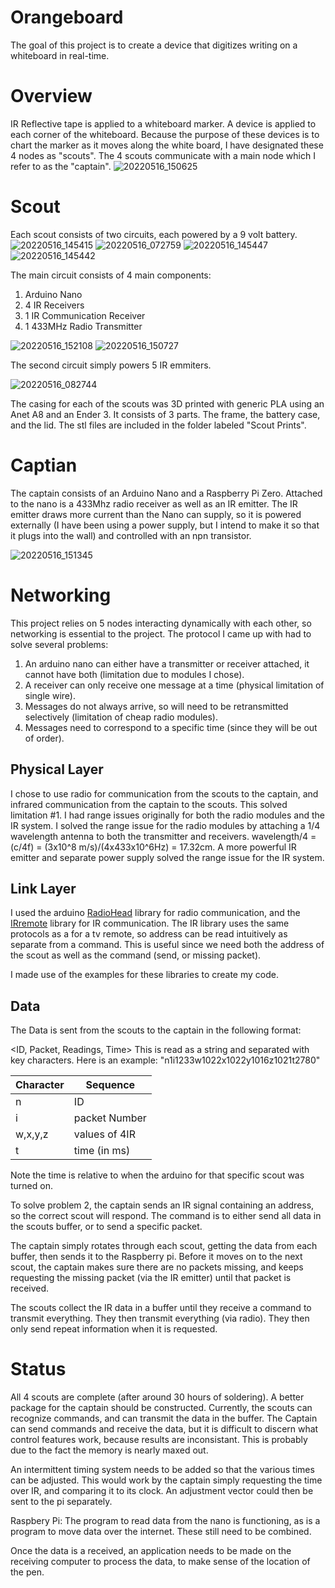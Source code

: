 # Orangeboard
The goal of this project is to create a device that digitizes writing on a whiteboard in real-time.

# Overview
IR Reflective tape is applied to a whiteboard marker. A device is applied to each corner of the whiteboard. Because the purpose of these devices is to chart the marker as it moves along the white board, I have designated these 4 nodes as "scouts". The 4 scouts communicate with a main node which I refer to as the "captain".
![20220516_150625](https://user-images.githubusercontent.com/90781321/168684107-fae5b3ba-30a8-41e3-acc1-6d2115eaf488.jpg)



# Scout
Each scout consists of two circuits, each powered by a 9 volt battery.
![20220516_145415](https://user-images.githubusercontent.com/90781321/168684414-6fb3750b-c58d-4fc3-a666-fc2e9ae29ac3.jpg)
![20220516_072759](https://user-images.githubusercontent.com/90781321/168684525-83288816-d222-4534-8c05-7559b22013c8.jpg)
![20220516_145447](https://user-images.githubusercontent.com/90781321/168684367-17d4f64f-75e0-4a6f-88f9-4ab8f0e55b34.jpg)
![20220516_145442](https://user-images.githubusercontent.com/90781321/168684388-3db38cf1-d481-4f0a-bcbe-572b4e280b2d.jpg)


The main circuit consists of 4 main components:
1. Arduino Nano
2. 4 IR Receivers
3. 1 IR Communication Receiver
4. 1 433MHz Radio Transmitter

![20220516_152108](https://user-images.githubusercontent.com/90781321/168684692-03326296-41d2-4e42-8b12-6359d9db6340.jpg)
![20220516_150727](https://user-images.githubusercontent.com/90781321/168684856-28e164aa-dbbf-4cea-a803-66df8609720d.jpg)

The second circuit simply powers 5 IR emmiters.


![20220516_082744](https://user-images.githubusercontent.com/90781321/168685090-4d4c9673-7224-4c8a-a969-1c5a5bb6dbba.jpg)


The casing for each of the scouts was 3D printed with generic PLA using an Anet A8 and an Ender 3. It consists of 3 parts. The frame, the battery case, and the lid.  The stl files are included in the folder labeled "Scout Prints".

# Captian
The captain consists of an Arduino Nano and a Raspberry Pi Zero. Attached to the nano is a 433Mhz radio receiver as well as an IR emitter. The IR emitter draws more current than the Nano can supply, so it is powered externally (I have been using a power supply, but I intend to make it so that it plugs into the wall) and controlled with an npn transistor.

![20220516_151345](https://user-images.githubusercontent.com/90781321/168684248-dfc6c001-b953-4ec3-b2be-6d383097a03f.jpg)

# Networking
This project relies on 5 nodes interacting dynamically with each other, so networking is essential to the project. The protocol I came up with had to solve several problems:
1. An arduino nano can either have a transmitter or receiver attached, it cannot have both (limitation due to modules I chose).
2. A receiver can only receive one message at a time (physical limitation of single wire).
3. Messages do not always arrive, so will need to be retransmitted selectively (limitation of cheap radio modules).
4. Messages need to correspond to a specific time (since they will be out of order).

## Physical Layer
I chose to use radio for communication from the scouts to the captain, and infrared communication from the captain to the scouts. This solved limitation #1. 
I had range issues originally for both the radio modules and the IR system. I solved the range issue for the radio modules by attaching a 1/4 wavelength antenna to both the transmitter and receivers. wavelength/4 = (c/4f) = (3x10^8 m/s)/(4x433x10^6Hz) = 17.32cm. A more powerful IR emitter and separate power supply solved the range issue for the IR system.

## Link Layer
I used the arduino <a href="https://www.airspayce.com/mikem/arduino/RadioHead/">RadioHead</a> library for radio communication, and the <a href="github.com/Arduino-IRremote/Arduino-IRremote">IRremote</a> library for IR communication. The IR library uses the same protocols as a for a tv remote, so address can be read intuitively as separate from a command. This is useful since we need both the address of the scout as well as the command (send, or missing packet).

I made use of the examples for these libraries to create my code.

## Data
The Data is sent from the scouts to the captain in the following format:

<ID, Packet, Readings, Time> 
This is read as a string and separated with key characters. Here is an example:
"n1i1233w1022x1022y1016z1021t2780"

| Character|   Sequence    |
| ---------| ------------- |
|     n    |      ID       |
|     i    | packet Number |
|  w,x,y,z | values of 4IR |
|     t    | time (in ms)  |

      
Note the time is relative to when the arduino for that specific scout was turned on.

To solve problem 2, the captain sends an IR signal containing an address, so the correct scout will respond. The command is to either send all data in the scouts buffer, or to send a specific packet.

The captain simply rotates through each scout, getting the data from each buffer, then sends it to the Raspberry pi. Before it moves on to the next scout, the captain makes sure there are no packets missing, and keeps requesting the missing packet (via the IR emitter) until that packet is received.

The scouts collect the IR data in a buffer until they receive a command to transmit everything. They then transmit everything (via radio). They then only send repeat information when it is requested.



# Status
All 4 scouts are complete (after around 30 hours of soldering). A better package for the captain should be constructed. Currently, the scouts can recognize commands, and can transmit the data in the buffer. The Captain can send commands and receive the data, but it is difficult to discern what control features work, because results are inconsistant. This is probably due to the fact the memory is nearly maxed out.

An intermittent timing system needs to be added so that the various times can be adjusted. This would work by the captain simply requesting the time over IR, and comparing it to its clock. An adjustment vector could then be sent to the pi separately.

Raspbery Pi: The program to read data from the nano is functioning, as is a program to move data over the internet. These still need to be combined.

Once the data is a received, an application needs to be made on the receiving computer to process the data, to make sense of the location of the pen.



